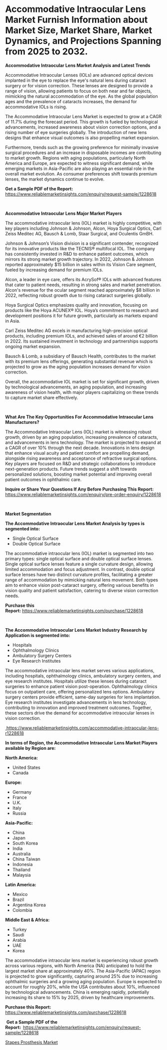 <p><h1>Accommodative Intraocular Lens Market Furnish Information about Market Size, Market Share, Market Dynamics, and Projections Spanning from 2025 to 2032.</h1></p><p><strong>Accommodative Intraocular Lens Market Analysis and Latest Trends</strong></p>
<p><p>Accommodative Intraocular Lenses (IOLs) are advanced optical devices implanted in the eye to replace the eye's natural lens during cataract surgery or for vision correction. These lenses are designed to provide a range of vision, allowing patients to focus on both near and far objects, mimicking the natural accommodation of the eye. As the global population ages and the prevalence of cataracts increases, the demand for accommodative IOLs is rising.</p><p>The Accommodative Intraocular Lens Market is expected to grow at a CAGR of 11.7% during the forecast period. This growth is fueled by technological advancements, increased awareness about vision correction options, and a rising number of eye surgeries globally. The introduction of new lens designs that enhance visual outcomes is also propelling market expansion. </p><p>Furthermore, trends such as the growing preference for minimally invasive surgical procedures and an increase in disposable incomes are contributing to market growth. Regions with aging populations, particularly North America and Europe, are expected to witness significant demand, while emerging markets in Asia-Pacific are also playing an essential role in the overall market evolution. As consumer preferences shift towards premium lenses, the market dynamics continue to evolve.</p></p>
<p><strong>Get a Sample PDF of the Report:&nbsp;</strong> <a href="https://www.reliablemarketinsights.com/enquiry/request-sample/1228618?utm_campaign=2181&utm_medium=2&utm_source=Github&utm_content=ia&utm_term=03032025&utm_id=accommodative-intraocular-lens">https://www.reliablemarketinsights.com/enquiry/request-sample/1228618</a></p>
<p>&nbsp;</p>
<p><strong>Accommodative Intraocular Lens Major Market Players</strong></p>
<p><p>The accommodative intraocular lens (IOL) market is highly competitive, with key players including Johnson & Johnson, Alcon, Hoya Surgical Optics, Carl Zeiss Meditec AG, Bausch & Lomb, Staar Surgical, and Oculentis GmBH. </p><p>Johnson & Johnson’s Vision division is a significant contender, recognized for its innovative products like the TECNIS® multifocal IOL. The company has consistently invested in R&D to enhance patient outcomes, which mirrors its strong market growth trajectory. In 2022, Johnson & Johnson reported approximately $15 billion in sales within its Vision Care segment, fueled by increasing demand for premium IOLs.</p><p>Alcon, a leader in eye care, offers its AcrySof® IOLs with advanced features that cater to patient needs, resulting in strong sales and market penetration. Alcon's revenue for the ocular segment reached approximately $8 billion in 2022, reflecting robust growth due to rising cataract surgeries globally.</p><p>Hoya Surgical Optics emphasizes quality and innovation, focusing on products like the Hoya ACUNEX® IOL. Hoya’s commitment to research and development positions it for future growth, particularly as markets expand in Asia.</p><p>Carl Zeiss Meditec AG excels in manufacturing high-precision optical products, including premium IOLs, and achieved sales of around €2 billion in 2022. Its sustained investment in technology and partnerships supports ongoing market expansion.</p><p>Bausch & Lomb, a subsidiary of Bausch Health, contributes to the market with its premium lens offerings, generating substantial revenue which is projected to grow as the aging population increases demand for vision correction.</p><p>Overall, the accommodative IOL market is set for significant growth, driven by technological advancements, an aging population, and increasing awareness of vision health, with major players capitalizing on these trends to capture market share effectively.</p></p>
<p>&nbsp;</p>
<p><strong>What Are The Key Opportunities For Accommodative Intraocular Lens Manufacturers?</strong></p>
<p><p>The Accommodative Intraocular Lens (IOL) market is witnessing robust growth, driven by an aging population, increasing prevalence of cataracts, and advancements in lens technology. The market is projected to expand at a CAGR of over 10% through the next decade. Innovations in lens design that enhance visual acuity and patient comfort are propelling demand, alongside rising awareness and acceptance of refractive surgical options. Key players are focused on R&D and strategic collaborations to introduce next-generation products. Future trends suggest a shift towards personalized solutions, boosting market potential and improving overall patient outcomes in ophthalmic care.</p></p>
<p><strong>Inquire or Share Your Questions If Any Before Purchasing This Report:</strong> <a href="https://www.reliablemarketinsights.com/enquiry/pre-order-enquiry/1228618?utm_campaign=2181&utm_medium=2&utm_source=Github&utm_content=ia&utm_term=03032025&utm_id=accommodative-intraocular-lens">https://www.reliablemarketinsights.com/enquiry/pre-order-enquiry/1228618</a></p>
<p>&nbsp;</p>
<p><strong>Market Segmentation</strong></p>
<p><strong>The Accommodative Intraocular Lens Market Analysis by types is segmented into:</strong></p>
<p><ul><li>Single Optical Surface</li><li>Double Optical Surface</li></ul></p>
<p><p>The accommodative intraocular lens (IOL) market is segmented into two primary types: single optical surface and double optical surface lenses. Single optical surface lenses feature a single curvature design, allowing limited accommodation and focus adjustment. In contrast, double optical surface lenses have two distinct curvature profiles, facilitating a greater range of accommodation by mimicking natural lens movement. Both types aim to enhance vision post-cataract surgery, offering various benefits in vision quality and patient satisfaction, catering to diverse vision correction needs.</p></p>
<p><strong>Purchase this Report:&nbsp;</strong><a href="https://www.reliablemarketinsights.com/purchase/1228618?utm_campaign=2181&utm_medium=2&utm_source=Github&utm_content=ia&utm_term=03032025&utm_id=accommodative-intraocular-lens">https://www.reliablemarketinsights.com/purchase/1228618</a></p>
<p>&nbsp;</p>
<p><strong>The Accommodative Intraocular Lens Market Industry Research by Application is segmented into:</strong></p>
<p><ul><li>Hospitals</li><li>Ophthalmology Clinics</li><li>Ambulatory Surgery Centers</li><li>Eye Research Institutes</li></ul></p>
<p><p>The accommodative intraocular lens market serves various applications, including hospitals, ophthalmology clinics, ambulatory surgery centers, and eye research institutes. Hospitals utilize these lenses during cataract surgeries to enhance patient vision post-operation. Ophthalmology clinics focus on outpatient care, offering personalized lens options. Ambulatory surgery centers provide efficient, same-day surgeries for lens implantation. Eye research institutes investigate advancements in lens technology, contributing to innovation and improved treatment outcomes. Together, these sectors drive the demand for accommodative intraocular lenses in vision correction.</p></p>
<p><a href="https://www.reliablemarketinsights.com/accommodative-intraocular-lens-r1228618?utm_campaign=2181&utm_medium=2&utm_source=Github&utm_content=ia&utm_term=03032025&utm_id=accommodative-intraocular-lens">&nbsp;https://www.reliablemarketinsights.com/accommodative-intraocular-lens-r1228618</a></p>
<p><strong>In terms of Region, the Accommodative Intraocular Lens Market Players available by Region are:</strong></p>
<p>
    <p> <strong> North America: </strong>
        <ul>
            <li>United States</li>
            <li>Canada</li>
        </ul>
        </p> 
    <p> <strong> Europe: </strong>
        <ul>
            <li>Germany</li>
            <li>France</li>
            <li>U.K.</li>
            <li>Italy</li>
            <li>Russia</li>
        </ul>
        </p> 
    <p> <strong> Asia-Pacific: </strong>
        <ul>
            <li>China</li>
            <li>Japan</li>
            <li>South Korea</li>
            <li>India</li>
            <li>Australia</li>
            <li>China Taiwan</li>
            <li>Indonesia</li>
            <li>Thailand</li>
            <li>Malaysia</li>
        </ul>
        </p> 
    <p> <strong> Latin America: </strong>
        <ul>
            <li>Mexico</li>
            <li>Brazil</li>
            <li>Argentina Korea</li>
            <li>Colombia</li>
        </ul>
        </p> 
    <p> <strong> Middle East & Africa: </strong>
        <ul>
            <li>Turkey</li>
            <li>Saudi</li>
            <li>Arabia</li>
            <li>UAE</li>
            <li>Korea</li>
        </ul>
    </p>
    </p>
<p><p>The accommodative intraocular lens market is experiencing robust growth across various regions, with North America (NA) anticipated to hold the largest market share at approximately 40%. The Asia-Pacific (APAC) region is projected to grow significantly, capturing around 25% due to increasing ophthalmic surgeries and a growing aging population. Europe is expected to account for roughly 20%, while the USA contributes about 10%, influenced by technological advancements. China is emerging rapidly, potentially increasing its share to 15% by 2025, driven by healthcare improvements.</p></p>
<p><strong>Purchase this Report: </strong><a href="https://www.reliablemarketinsights.com/purchase/1228618?utm_campaign=2181&utm_medium=2&utm_source=Github&utm_content=ia&utm_term=03032025&utm_id=accommodative-intraocular-lens">https://www.reliablemarketinsights.com/purchase/1228618</a></p>
<p>&nbsp;<strong>Get a Sample PDF of the Report:&nbsp;&nbsp;</strong><a href="https://www.reliablemarketinsights.com/enquiry/request-sample/1228618?utm_campaign=2181&utm_medium=2&utm_source=Github&utm_content=ia&utm_term=03032025&utm_id=accommodative-intraocular-lens">https://www.reliablemarketinsights.com/enquiry/request-sample/1228618</a></p>
<p><strong></strong></p>
<p><p><a href="https://github.com/hammelximalschid/Market-Research-Report-List-1/blob/main/stapes-prosthesis-market.md?utm_campaign=2181&utm_medium=2&utm_source=Github&utm_content=ia&utm_term=03032025&utm_id=accommodative-intraocular-lens">Stapes Prosthesis Market</a></p></p>